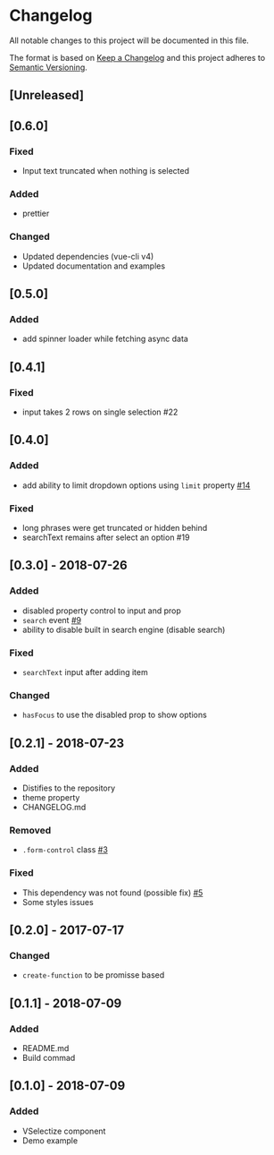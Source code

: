 # Changelog
All notable changes to this project will be documented in this file.

The format is based on [Keep a Changelog](http://keepachangelog.com/en/1.0.0/)
and this project adheres to [Semantic Versioning](http://semver.org/spec/v2.0.0.html).

## [Unreleased]

## [0.6.0]
### Fixed
- Input text truncated when nothing is selected
### Added
- prettier 
### Changed
- Updated dependencies (vue-cli v4)
- Updated documentation and examples

## [0.5.0]
### Added
- add spinner loader while fetching async data

## [0.4.1]
### Fixed
- input takes 2 rows on single selection #22

## [0.4.0]
### Added
- add ability to limit dropdown options using `limit` property [#14](https://github.com/isneezy/vue-selectize/issues/9)
### Fixed
- long phrases were get truncated or hidden behind
- searchText remains after select an option #19

## [0.3.0] - 2018-07-26
### Added
- disabled property control to input and prop
- `search` event [#9](https://github.com/isneezy/vue-selectize/issues/9)
- ability to disable built in search engine (disable search)
### Fixed
- `searchText` input after adding item
### Changed
- `hasFocus` to use the disabled prop to show options

## [0.2.1] - 2018-07-23
### Added
- Distifies to the repository
- theme property
- CHANGELOG.md

### Removed
- `.form-control` class [#3](https://github.com/isneezy/vue-selectize/issues/3)

### Fixed
- This dependency was not found (possible fix) [#5](https://github.com/isneezy/vue-selectize/issues/5)
- Some styles issues

## [0.2.0] - 2017-07-17
### Changed
- `create-function` to be promisse based

## [0.1.1] - 2018-07-09
### Added
- README.md
- Build commad

## [0.1.0] - 2018-07-09
### Added
- VSelectize component
- Demo example


